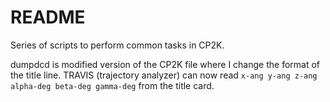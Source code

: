 # README

Series of scripts to perform common tasks in CP2K.

dumpdcd is modified version of the CP2K file where I change the format of the 
title line. TRAVIS (trajectory analyzer) can now read 
`x-ang y-ang z-ang alpha-deg beta-deg gamma-deg` from the title card.


